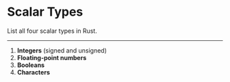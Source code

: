 # Scalar Types

List all four scalar types in Rust.

---

1. **Integers** (signed and unsigned)
2. **Floating-point numbers**
3. **Booleans**
4. **Characters**